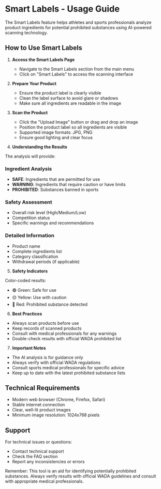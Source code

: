 # Smart Labels - Usage Guide

The Smart Labels feature helps athletes and sports professionals analyze product ingredients for potential prohibited substances using AI-powered scanning technology.

## How to Use Smart Labels

1. **Access the Smart Labels Page**
   - Navigate to the Smart Labels section from the main menu
   - Click on "Smart Labels" to access the scanning interface

2. **Prepare Your Product**
   - Ensure the product label is clearly visible
   - Clean the label surface to avoid glare or shadows
   - Make sure all ingredients are readable in the image

3. **Scan the Product**
   - Click the "Upload Image" button or drag and drop an image
   - Position the product label so all ingredients are visible
   - Supported image formats: JPG, PNG
   - Ensure good lighting and clear focus

4. **Understanding the Results**

The analysis will provide:

### Ingredient Analysis
- **SAFE**: Ingredients that are permitted for use
- **WARNING**: Ingredients that require caution or have limits
- **PROHIBITED**: Substances banned in sports

### Safety Assessment
- Overall risk level (High/Medium/Low)
- Competition status
- Specific warnings and recommendations

### Detailed Information
- Product name
- Complete ingredients list
- Category classification
- Withdrawal periods (if applicable)

5. **Safety Indicators**

Color-coded results:
- 🟢 Green: Safe for use
- 🟡 Yellow: Use with caution
- 🔴 Red: Prohibited substance detected

6. **Best Practices**
- Always scan products before use
- Keep records of scanned products
- Consult with medical professionals for any warnings
- Double-check results with official WADA prohibited list

7. **Important Notes**
- The AI analysis is for guidance only
- Always verify with official WADA regulations
- Consult sports medical professionals for specific advice
- Keep up to date with the latest prohibited substance lists

## Technical Requirements
- Modern web browser (Chrome, Firefox, Safari)
- Stable internet connection
- Clear, well-lit product images
- Minimum image resolution: 1024x768 pixels

## Support
For technical issues or questions:
- Contact technical support
- Check the FAQ section
- Report any inconsistencies or errors

Remember: This tool is an aid for identifying potentially prohibited substances. Always verify results with official WADA guidelines and consult with appropriate medical professionals.